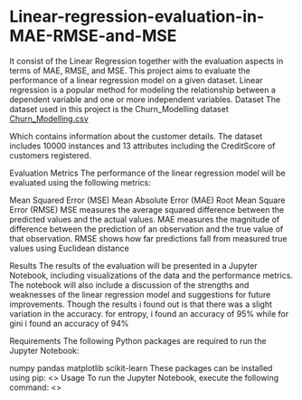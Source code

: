 # Linear-regression-evaluation-in-MAE-RMSE-and-MSE
It consist of the Linear Regression together with the evaluation aspects in terms of MAE, RMSE, and MSE.
This project aims to evaluate the performance of a linear regression model on a given dataset. Linear regression is a popular method for modeling the relationship between a dependent variable and one or more independent variables.
Dataset
The dataset used in this project is the Churn_Modelling dataset [Churn_Modelling.csv](https://github.com/Levi-Lamar/Linear-regression-evaluation-in-MAE-RMSE-and-MSE/files/10927715/Churn_Modelling.csv)

Which contains information about the customer details. The dataset includes 10000 instances and 13 attributes including the CreditScore of customers registered.

Evaluation Metrics
The performance of the linear regression model will be evaluated using the following metrics:

Mean Squared Error (MSE)
Mean Absolute Error (MAE)
Root Mean Square Error (RMSE)
MSE measures the average squared difference between the predicted values and the actual values. MAE measures the magnitude of difference between the prediction of an observation and the true value of that observation. RMSE shows how far predictions fall from measured true values using Euclidean distance

Results
The results of the evaluation will be presented in a Jupyter Notebook, including visualizations of the data and the performance metrics. The notebook will also include a discussion of the strengths and weaknesses of the linear regression model and suggestions for future improvements.
Though the results i found out is that there was a slight variation in the accuracy. for entropy, i found an accuracy of 95% while for gini i found an accuracy of 94%

Requirements
The following Python packages are required to run the Jupyter Notebook:

numpy
pandas
matplotlib
scikit-learn
These packages can be installed using pip:
<<pip install numpy pandas matplotlib scikit-learn>>
Usage
To run the Jupyter Notebook, execute the following command:
<<jupyter notebook>>
